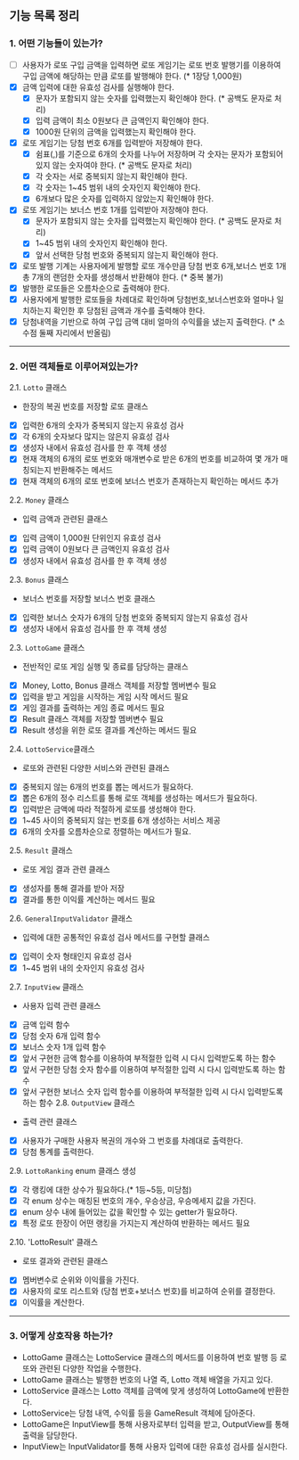 ## 기능 목록 정리
### 1. 어떤 기능들이 있는가?
- [ ] 사용자가 로또 구입 금액을 입력하면 로또 게임기는 로또 번호 발행기를 이용하여 구입 금액에 해당하는 만큼 로또를 발행해야 한다. (* 1장당 1,000원)
- [x] 금액 입력에 대한 유효성 검사를 실행해야 한다.
  - [x] 문자가 포함되지 않는 숫자를 입력했는지 확인해야 한다. (* 공백도 문자로 처리)
  - [x] 입력 금액이 최소 0원보다 큰 금액인지 확인해야 한다.
  - [x] 1000원 단위의 금액을 입력했는지 확인해야 한다.
- [x] 로또 게임기는 당첨 번호 6개를 입력받아 저장해야 한다.
  - [x] 쉼표(,)를 기준으로 6개의 숫자를 나누어 저장하며 각 숫자는 문자가 포함되어 있지 않는 숫자여야 한다. (* 공백도 문자로 처리)
  - [x] 각 숫자는 서로 중복되지 않는지 확인해야 한다.
  - [x] 각 숫자는 1~45 범위 내의 숫자인지 확인해야 한다.
  - [x] 6개보다 많은 숫자를 입력하지 않았는지 확인해야 한다.
- [x] 로또 게임기는 보너스 번호 1개를 입력받아 저장해야 한다.
  - [x] 문자가 포함되지 않는 숫자를 입력했는지 확인해야 한다. (* 공백도 문자로 처리)
  - [x] 1~45 범위 내의 숫자인지 확인해야 한다.
  - [x] 앞서 선택한 당첨 번호와 중복되지 않는지 확인해야 한다.
- [x] 로또 발행 기계는 사용자에게 발행할 로또 개수만큼 당첨 번호 6개,보너스 번호 1개 총 7개의 랜덤한 숫자를 생성해서 반환해야 한다. (* 중복 불가)
- [x] 발행한 로또들은 오름차순으로 출력해야 한다.
- [x] 사용자에게 발행한 로또들을 차례대로 확인하며 당첨번호,보너스번호와 얼마나 일치하는지 확인한 후 당첨된 금액과 개수를 출력해야 한다.
- [x] 당첨내역을 기반으로 하여 구입 금액 대비 얼마의 수익률을 냈는지 출력한다. (* 소수점 둘째 자리에서 반올림)
---

### 2. 어떤 객체들로 이루어져있는가?
2.1. `Lotto` 클래스
  - 한장의 복권 번호를 저장할 로또 클래스
  - [x] 입력한 6개의 숫자가 중복되지 않는지 유효성 검사
  - [x] 각 6개의 숫자보다 많지는 않은지 유효성 검사
  - [x] 생성자 내에서 유효성 검사를 한 후 객체 생성
  - [x] 현재 객체의 6개의 로또 번호와 매개변수로 받은 6개의 번호를 비교하여 몇 개가 매칭되는지 반환해주는 메서드
  - [x] 현재 객체의 6개의 로또 번호에 보너스 번호가 존재하는지 확인하는 메서드 추가

2.2. `Money` 클래스
  - 입력 금액과 관련된 클래스
  - [x] 입력 금액이 1,000원 단위인지 유효성 검사
  - [x] 입력 금액이 0원보다 큰 금액인지 유효성 검사
  - [x] 생성자 내에서 유효성 검사를 한 후 객체 생성

2.3. `Bonus` 클래스
  - 보너스 번호를 저장할 보너스 번호 클래스
  - [x] 입력한 보너스 숫자가 6개의 당첨 번호와 중복되지 않는지 유효성 검사
  - [x] 생성자 내에서 유효성 검사를 한 후 객체 생성

2.3. `LottoGame` 클래스
  - 전반적인 로또 게임 실행 및 종료를 담당하는 클래스
  - [x] Money, Lotto, Bonus 클래스 객체를 저장할 멤버변수 필요
  - [x] 입력을 받고 게임을 시작하는 게임 시작 메서드 필요
  - [x] 게임 결과를 출력하는 게임 종료 메서드 필요
  - [x] Result 클래스 객체를 저장할 멤버변수 필요
  - [x] Result 생성을 위한 로또 결과를 계산하는 메서드 필요

2.4. `LottoService`클래스
  - 로또와 관련된 다양한 서비스와 관련된 클래스
  - [x] 중복되지 않는 6개의 번호를 뽑는 메서드가 필요하다.
  - [x] 뽑은 6개의 정수 리스트를 통해 로또 객체를 생성하는 메서드가 필요하다.
  - [x] 입력받은 금액에 따라 적절하게 로또를 생성해야 한다.
  - [x] 1~45 사이의 중복되지 않는 번호를 6개 생성하는 서비스 제공
  - [x] 6개의 숫자를 오름차순으로 정렬하는 메서드가 필요.

2.5. `Result` 클래스
  - 로또 게임 결과 관련 클래스
  - [x] 생성자를 통해 결과를 받아 저장
  - [x] 결과를 통한 이익률 계산하는 메서드 필요

2.6. `GeneralInputValidator` 클래스
  - 입력에 대한 공통적인 유효성 검사 메서드를 구현할 클래스
  - [x] 입력이 숫자 형태인지 유효성 검사
  - [x] 1~45 범위 내의 숫자인지 유효성 검사

2.7. `InputView` 클래스
  - 사용자 입력 관련 클래스
  - [x] 금액 입력 함수
  - [x] 당첨 숫자 6개 입력 함수
  - [x] 보너스 숫자 1개 입력 함수
  - [x] 앞서 구현한 금액 함수를 이용하여 부적절한 입력 시 다시 입력받도록 하는 함수
  - [x] 앞서 구현한 당첨 숫자 함수를 이용하여 부적절한 입력 시 다시 입력받도록 하는 함수
  - [x] 앞서 구현한 보너스 숫자 입력 함수를 이용하여 부적절한 입력 시 다시 입력받도록 하는 함수
2.8. `OutputView` 클래스
  - 출력 관련 클래스
  - [x] 사용자가 구매한 사용자 복권의 개수와 그 번호를 차례대로 출력한다.
  - [x] 당첨 통계를 출력한다.

2.9. `LottoRanking` enum 클래스 생성
- [x] 각 랭킹에 대한 상수가 필요하다.(* 1등~5등, 미당첨)
- [x] 각 enum 상수는 매칭된 번호의 개수, 우승상금, 우승메세지 값을 가진다.
- [x] enum 상수 내에 들어있는 값을 확인할 수 있는 getter가 필요하다.
- [x] 특정 로또 한장이 어떤 랭킹을 가지는지 계산하여 반환하는 메서드 필요

2.10. 'LottoResult' 클래스
- 로또 결과와 관련된 클래스
- [x] 멤버변수로 순위와 이익률을 가진다.
- [x] 사용자의 로또 리스트와 (당첨 번호+보너스 번호)를 비교하여 순위를 결정한다.
- [x] 이익률을 계산한다.

---
### 3. 어떻게 상호작용 하는가?
  - LottoGame 클래스는 LottoService 클래스의 메서드를 이용하여 번호 발행 등 로또와 관련된 다양한 작업을 수행한다.
  - LottoGame 클래스는 발행한 번호의 나열 즉, Lotto 객체 배열을 가지고 있다.
  - LottoService 클래스는 Lotto 객체를 금액에 맞게 생성하여 LottoGame에 반환한다.
  - LottoService는 당첨 내역, 수익률 등을 GameResult 객체에 담아준다.
  - LottoGame은 InputView를 통해 사용자로부터 입력을 받고, OutputView를 통해 출력을 담당한다.
  - InputView는 InputValidator를 통해 사용자 입력에 대한 유효성 검사를 실시한다.
